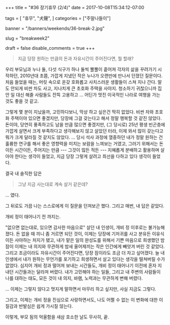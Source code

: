 +++
title = "#36 장기휴무 (2/4)"
date = 2017-10-08T15:34:12-07:00

tags = [
  "휴무",
  "犬聲",
]
categories = ["주말나들이"]

banner = "/banners/weekends/36-break-2.jpg"

slug = "breakweek2"

draft = false
disable_comments = true
+++

> 지금 당장 원하는 만큼의 돈과 자유시간이 주어진다면, 뭘 할래?

<!--more-->

우리 부모님과 누나 둘, 다섯 식구가 하나 둘씩 뿔뿔이 흩어져 각자의 삶을
꾸려가기 시작하던, 2010년대 초쯤, 가깝게 지냈던 작은 누나가 오랜만에 만나서
던졌던 질문이다. 처음 들었을 때는, 머릿 속으로 온갖 호화롭고 사치스러운
생활들이 스쳐 지나 간다. 말도 안되게 비싼 차도 사고, 지나치게 큰 초호화
주택을 사야지. 청소하기 귀찮으니까 집안 일 대신 해줄 사람들도 잔뜩 고용하고 …
어딘가 멋진 이국적인 나라로 여행을 가는 것도 좋을 것 같고.

그렇게 몇 분이 지났을까, 고민하다보니, 막상 하고 싶은건 딱히 없었다.
비싼 차와 초호화 주택이야 있으면 좋겠지만, 당장에 그걸 갖는다고 해서 정말
행복할 것 같진 않았다. 돈이야, 당연히 풍족하고도 남을 만큼 많으면 좋겠지만, (그
당시로) 25년 평생 빈곤층에 가깝게 살면서 크게 부족하다고 생각해보지 않고 살았던
터라, 이제 와서 많이 갖는다고 뭐가 크게 달라질 것 같지도 않았다.
…  당시 석사 과정에 열중하던 내가 정말 원하는 건 훌륭한 연구를 해서 좋은
영향력을 미치는 보람을 느껴보는 거였고, 그러기 위해서는 돈이든 시간이든,
주어지는 만큼 --- 그것이 많든 적든 --- 지혜롭게 분배하고 활용하며 살아야
한다는 생각이 들었고, 지금 당장 그렇게 살려고 최선을 다하고 있다 생각이 들었다.

결국 내 솔직한 답은

> 그냥 지금 사는대로 계속 살거 같은데?

… 였다.

그 뒤로도 가끔 나는 스스로에게 이 질문을 던져보곤 했다.
그리고 매번, 내 답은 같았다.

개비 정이 태어나기 전 까지는.

"없으면 없는대로, 있으면 감사한 마음으로" 살던 내 인생이, 개비 정 이후로는
불가능해졌다. 돈 없을 때 끼니 좀 거르면 되던 것이, 이제는 당장에 기저귀를 사고
분유든 이유식이든 사야하는 처지가 됐고, 내가 맡은 일의 완성도를 위해서 기쁜
마음으로 희생했던 밤잠이 이제는 내 의지와 무관하게 밤새 울어제끼는 작은
인간에게 빼앗겨 버린 것 같았다. 그리고 조금이라도 자유시간이 주어진다면, 당장
잠이라도 조금 더 자고 싶어졌다. 늘 내 인생에서 내가 원하는 무언가를 포기하고
희생하면서 살고 있다는 생각을 떨쳐버릴 수가 없었다. 심지어 개비 정과 떨어져
보내는 시간들도, 개비 정이 태어나기 이전에 혼자 지내던 시간들과는 달라져
버렸다. 내가 고민해야 하는 일들, 그리고 내 주변의 사람들이 나를 대하는 태도,
모든 것이 내 의지, 바램, 노력과는 무관하게 변해 버렸다.

… 이제는 그렇지 않다고 멋지게 말하면서 마무리 하고 싶지만, 사실 지금도 그렇다.

그리고, 이제는 개비 정을 진심으로 사랑하면서도, 나도 어쩔 수 없는 이 변화에 대한
이질감과 반발심은 쉽게 가시질 않는다.

이렇게, 부모 됨의 억울함을 새삼 호소한 날도 무사히, 끝.
